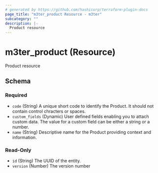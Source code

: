 ```yaml
---
# generated by https://github.com/hashicorp/terraform-plugin-docs
page_title: "m3ter_product Resource - m3ter"
subcategory: ""
description: |-
  Product resource
---
```


# m3ter_product (Resource)

Product resource



<!-- schema generated by tfplugindocs -->
## Schema

### Required

- `code` (String) A unique short code to identify the Product. It should not contain control chracters or spaces.
- `custom_fields` (Dynamic) User defined fields enabling you to attach custom data. The value for a custom field can be either a string or a number.
- `name` (String) Descriptive name for the Product providing context and information.

### Read-Only

- `id` (String) The UUID of the entity.
- `version` (Number) The version number
